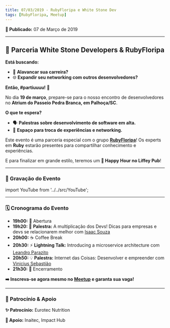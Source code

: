 ```yaml
---
title: 07/03/2019 - RubyFloripa e White Stone Dev
tags: [RubyFloripa, Meetup]
---
```


**📅 Publicado:** 07 de Março de 2019

---

## 🤝 Parceria White Stone Developers & RubyFloripa

**Está buscando:**

- 🚀 **Alavancar sua carreira?**
- 🌐 **Expandir seu networking com outros desenvolvedores?**

**Então, #partiuuuu!** 🎉

No dia **19 de março**, prepare-se para o nosso encontro de desenvolvedores no **Atrium do Passeio Pedra Branca, em Palhoça/SC**.

**O que te espera?**

- 🗣️ **Palestras sobre desenvolvimento de software em alta.**
- 🔄 **Espaço para troca de experiências e networking.**

Este evento é uma parceria especial com o grupo **[RubyFloripa](https://ruby.floripa.br/)**! Os experts em **Ruby** estarão presentes para compartilhar conhecimento e experiências.

E para finalizar em grande estilo, teremos um **🍻 Happy Hour no Liffey Pub**!

---

### 🎥 Gravação do Evento

import YouTube from '../../src/YouTube';

<YouTube id="3wZd4rszceo" />

---

### 🗓️ Cronograma do Evento

- **19h00:** 🚪 Abertura
- **19h20:** 🎤 **Palestra:** A multiplicação dos Devs! Dicas para empresas e devs se relacionarem melhor com [Isaac Souza](https://www.linkedin.com/in/isaacfsouza)
- **20h00:** ☕ Coffee Break
- **20h30:** ⚡ **Lightning Talk:** Introducing a microservice architecture com [Leandro Parazito](https://twitter.com/parazito)
- **20h50:** 💡 **Palestra:** Internet das Coisas: Desenvolver e empreender com [Vinicius Sebastião](https://www.linkedin.com/in/viniciusconex/)
- **21h30:** 🏁 Encerramento

**➡️ Inscreva-se agora mesmo no [Meetup](https://www.meetup.com/pt-BR/rubyfloripa/events/259325157/) e garanta sua vaga!**

---

### 🏢 Patrocínio & Apoio

**✨ Patrocínio:** Eurotec Nutrition

**🤝 Apoio:** Inaitec, Impact Hub
